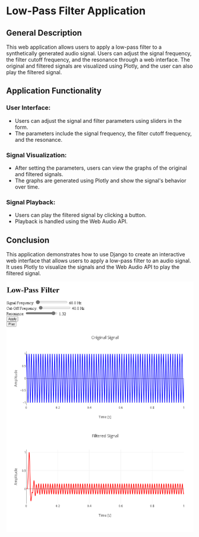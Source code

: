 # Low-Pass Filter Application

## General Description

This web application allows users to apply a low-pass filter to a synthetically generated audio signal. Users can adjust the signal frequency, the filter cutoff frequency, and the resonance through a web interface. The original and filtered signals are visualized using Plotly, and the user can also play the filtered signal.

## Application Functionality

### User Interface:

- Users can adjust the signal and filter parameters using sliders in the form.
- The parameters include the signal frequency, the filter cutoff frequency, and the resonance.

### Signal Visualization:

- After setting the parameters, users can view the graphs of the original and filtered signals.
- The graphs are generated using Plotly and show the signal's behavior over time.

### Signal Playback:

- Users can play the filtered signal by clicking a button.
- Playback is handled using the Web Audio API.

## Conclusion

This application demonstrates how to use Django to create an interactive web interface that allows users to apply a low-pass filter to an audio signal. It uses Plotly to visualize the signals and the Web Audio API to play the filtered signal.

![Alt text](images/ScreenShot.PNG)







